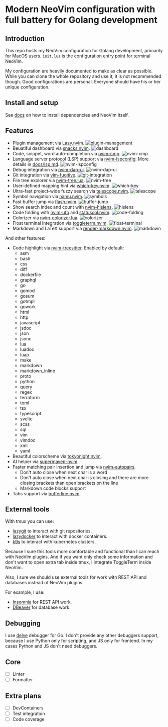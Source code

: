 # Modern NeoVim configuration with full battery for Golang development

## Introduction

This repo hosts my NeoVim configuration for Golang development, primarily for MacOS users.
`init.lua` is the configuration entry point for terminal NeoVim.

My configuration are heavily documented to make as clear as possible.
While you can clone the whole repository and use it, it is not recommended though.
Good configurations are personal.
Everyone should have his or her unique configuration.

## Install and setup

See [docs](docs/README.md) on how to install dependencies and NeoVim itself.

## Features

- Plugin management via [Lazy.nvim](https://github.com/folke/lazy.nvim).
  ![plugin-management](assets/plugin-management.png)
- Beuatiful dashboard via [snacks.nvim](https://github.com/folke/snacks.nvim).
  ![dashboard](assets/dashboard.png)
- Code, snippet, word auto-completion via [nvim-cmp](https://github.com/hrsh7th/nvim-cmp).
  ![nvim-cmp](assets/nvim-cmp.png)
- Language server protocol (LSP) support via [nvim-lspconfig](https://github.com/neovim/nvim-lspconfig).
  More details in [docs/lsp.md](docs/lsp.md).
  ![nvim-lspconfig](assets/nvim-lspconfig.png)
- Debug integration via [nvim-dap-ui](https://github.com/rcarriga/nvim-dap-ui).
  ![nvim-dap-ui](assets/nvim-dap-ui.png)
- Git integration via [vim-fugitive](https://github.com/tpope/vim-fugitive).
  ![git-integration](assets/git-integration.png)
- File tree explorer via [nvim-tree.lua](https://github.com/kyazdani42/nvim-tree.lua).
  ![nvim-tree](assets/nvim-tree.png)
- User-defined mapping hint via [which-key.nvim](https://github.com/folke/which-key.nvim).
  ![which-key](assets/which-key.png)
- Ultra-fast project-wide fuzzy search via [telescope.nvim](https://github.com/nvim-telescope/telescope.nvim).
  ![telescope](assets/telescope.png)
- Symbol navigation via [namu.nvim](https://github.com/bassamsdata/namu.nvim).
  ![symbols](assets/symbols.png)
- Fast buffer jump via [flash.nvim](https://github.com/folke/flash.nvim).
  ![buffer-jump](assets/buffer-jump.png)
- Show search index and count with [nvim-hlslens](https://github.com/kevinhwang91/nvim-hlslens).
  ![hlslens](assets/hlslens.png)
- Code folding with [nvim-ufo](https://github.com/kevinhwang91/nvim-ufo) and [statuscol.nvim](https://github.com/kdheepak/statuscol.nvim).
  ![code-folding](assets/code-folding.png)
- Colorizer via [nvim-colorizer.lua](https://github.com/norcalli/nvim-colorizer.lua).
  ![colorizer](assets/colorizer.png)
- Float terminal integration via [toggleterm.nvim](https://github.com/akinsho/toggleterm.nvim).
  ![float-terminal](assets/float-terminal.png)
- Markdown and LaTeX support via [render-markdown.nvim](https://github.com/MeanderingProgrammer/render-markdown.nvim).
  ![markdown](assets/markdown.png)

And other features:

- Code highlight via [nvim-treesitter](https://github.com/nvim-treesitter/nvim-treesitter).
  Enabled by default:
  - asm
  - bash
  - css
  - diff
  - dockerfile
  - graphql
  - go
  - gomod
  - gosum
  - gotmpl
  - gowork
  - html
  - http
  - javascript
  - jsdoc
  - json
  - jsonc
  - lua
  - luadoc
  - luap
  - make
  - markdown
  - markdown_inline
  - proto
  - python
  - query
  - regex
  - terraform
  - toml
  - tsx
  - typescript
  - svelte
  - scss
  - sql
  - vim
  - vimdoc
  - xml
  - yaml
- Beautiful colorscheme via [tokyonight.nvim](https://github.com/folke/tokyonight.nvim).
- AI helper via [supermaven-nvim](https://github.com/supermamon/supermaven-nvim).
- Faster matching pair insertion and jump via [nvim-autopairs](https://github.com/windwp/nvim-autopairs).
  - Don't auto close when next char is a word
  - Don't auto close when next char is closing and there are more closing brackets than open brackets on the line
  - Markdown code blocks support
- Tabs support via [bufferline.nvim](https://github.com/akinsho/bufferline.nvim).

## External tools

With tmux you can use:

- [lazygit](https://github.com/jesseduffield/lazygit) to interact with git repositories.
- [lazydocker](https://github.com/jesseduffield/lazydocker) to interact with docker containers.
- [k9s](https://github.com/derailed/k9s) to interact with kubernetes clusters.

Because I sure this tools more comfortable and functional than I can reach with NeoVim plugins.
And if you want only check some information and don't want to open extra tab inside tmux, I integrate ToggleTerm inside NeoVim.

Also, I sure we should use external tools for work with REST API and databases instead of NeoVim plugins.

For example, I use:

- [Insomnia](https://insomnia.rest/) for REST API work.
- [DBeaver](https://dbeaver.io/) for database work.

## Debugging

I use [delve](https://github.com/go-delve/delve) debugger for Go.
I don't provide any other debuggers support, because I use Python only for scripting, and JS only for frontend.
In my cases Python and JS don't need debuggers.

## Core

- [ ] Linter
- [ ] Formatter

## Extra plans

- [ ] DevContainers
- [ ] Test integration
- [ ] Code coverage
